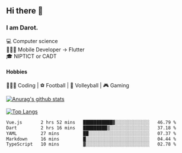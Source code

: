 ## Hi there 👋

### I am Darot.

💻 Computer science <br>
🧑🏻‍💻 Mobile Developer -> Flutter<br>
🎓 NIPTICT or CADT<br>

#### Hobbies 
🧑🏻‍💻 Coding  |  ⚽️ Football | 🏐 Volleyball | 🎮 Gaming<br>

<!-- [![Darot's GitHub stats](https://github-readme-stats.vercel.app/api?username=darot-chen)](https://github.com/darot-chen/github-readme-stats) -->
<!--
**darot-chen/darot-chen** is a ✨ _special_ ✨ repository because its `README.md` (this file) appears on your GitHub profile.

Here are some ideas to get you started:

- 🔭 I’m currently working on ...
- 🌱 I’m currently learning ...
- 👯 I’m looking to collaborate on ...
- 🤔 I’m looking for help with ...
- 💬 Ask me about ...
- 📫 How to reach me: ...
- 😄 Pronouns: ...
- ⚡ Fun fact: ...
-->

[![Anurag's github stats](https://github-readme-stats.vercel.app/api?username=darot-chen&count_private=true&theme=cobalt&show_icons=true)](https://github.com/darot-chen)
</br>
</br>
[![Top Langs](https://github-readme-stats.vercel.app/api/top-langs/?username=darot-chen&layout=compact&theme=cobalt)](https://github.com/darot-chen/)


<!--START_SECTION:waka-->

```txt
Vue.js       2 hrs 52 mins   ███████████▓░░░░░░░░░░░░░   46.79 %
Dart         2 hrs 16 mins   █████████▒░░░░░░░░░░░░░░░   37.18 %
YAML         27 mins         ██░░░░░░░░░░░░░░░░░░░░░░░   07.37 %
Markdown     16 mins         █░░░░░░░░░░░░░░░░░░░░░░░░   04.44 %
TypeScript   10 mins         ▓░░░░░░░░░░░░░░░░░░░░░░░░   02.78 %
```

<!--END_SECTION:waka-->
